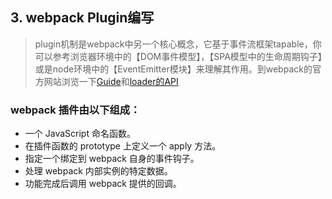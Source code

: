 ## 3. webpack Plugin编写
> plugin机制是webpack中另一个核心概念，它基于事件流框架tapable，你可以参考浏览器环境中的【DOM事件模型】，【SPA模型中的生命周期钩子】或是node环境中的【EventEmitter模块】来理解其作用。到webpack的官方网站浏览一下[Guide](https://webpack.js.org/contribute/writing-a-plugin/)和[loader的API](https://webpack.js.org/api/plugins/)

### webpack 插件由以下组成：

- 一个 JavaScript 命名函数。
- 在插件函数的 prototype 上定义一个 apply 方法。
- 指定一个绑定到 webpack 自身的事件钩子。
- 处理 webpack 内部实例的特定数据。
- 功能完成后调用 webpack 提供的回调。